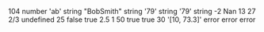 104 number
'ab' string
"BobSmith" string
'79' string
'79' string
-2
Nan
13
27
2/3
undefined
25
false
true
2.5
1
50
true
true
30
'[10, 73.3]'
error
error
error